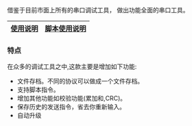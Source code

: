 借鉴于目前市面上所有的串口调试工具， 做出功能全面的串口工具。

|[使用说明](http://code.google.com/p/lsdcomm/wiki/help)|[脚本使用说明](http://code.google.com/p/lsdcomm/wiki/scripthelp)|
|:-------------------------------------------------|:---------------------------------------------------------|



### 特点 ###
在众多的调试工具之中,这款主要是增加如下功能:

  * 文件存档。不同的协议可以做成一个文件存档。
  * 支持脚本指令。
  * 增加其他功能如校验功能(累加和,CRC)。
  * 保存历史的发送指令，省去你重新输入。
  * 自动升级




